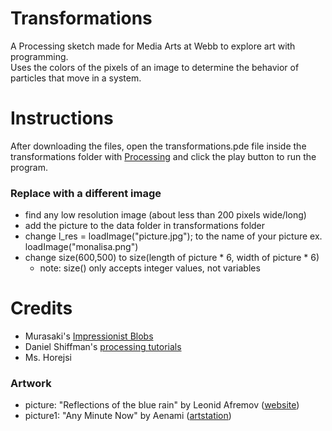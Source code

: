 # Transformations
A Processing sketch made for Media Arts at Webb to explore art with programming.\
Uses the colors of the pixels of an image to determine the behavior of particles that move in a system.
# Instructions
After downloading the files, open the transformations.pde file inside the transformations folder with [Processing](https://processing.org/download/) and click the play button to run the program.
### Replace with a different image
* find any low resolution image (about less than 200 pixels wide/long)
* add the picture to the data folder in transformations folder
* change l_res = loadImage("picture.jpg"); to the name of your picture ex. loadImage("monalisa.png")
* change size(600,500) to size(length of picture * 6, width of picture * 6)
    * note: size() only accepts integer values, not variables
# Credits
* Murasaki's [Impressionist Blobs](https://codepen.io/murasaki/pen/BmOzMP)
* Daniel Shiffman's [processing tutorials](https://www.youtube.com/channel/UCvjgXvBlbQiydffZU7m1_aw)
* Ms. Horejsi
### Artwork
* picture: "Reflections of the blue rain" by Leonid Afremov ([website](https://afremov.com/en/))
* picture1: "Any Minute Now" by Aenami ([artstation](https://www.artstation.com/aenamiart))
